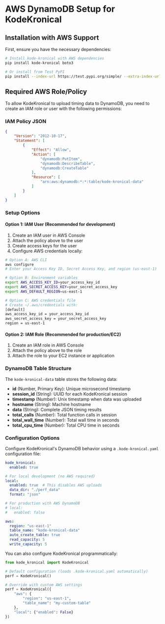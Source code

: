 # AWS DynamoDB Setup for KodeKronical

## Installation with AWS Support

First, ensure you have the necessary dependencies:

```bash
# Install kode-kronical with AWS dependencies
pip install kode-kronical boto3

# Or install from Test PyPI
pip install --index-url https://test.pypi.org/simple/ --extra-index-url https://pypi.org/simple/ kode-kronical boto3
```

## Required AWS Role/Policy

To allow KodeKronical to upload timing data to DynamoDB, you need to create an IAM role or user with the following permissions:

### IAM Policy JSON

```json
{
    "Version": "2012-10-17",
    "Statement": [
        {
            "Effect": "Allow",
            "Action": [
                "dynamodb:PutItem",
                "dynamodb:DescribeTable",
                "dynamodb:CreateTable"
            ],
            "Resource": [
                "arn:aws:dynamodb:*:*:table/kode-kronical-data"
            ]
        }
    ]
}
```

### Setup Options

#### Option 1: IAM User (Recommended for development)

1. Create an IAM user in AWS Console
2. Attach the policy above to the user
3. Create access keys for the user
4. Configure AWS credentials locally:

```bash
# Option A: AWS CLI
aws configure
# Enter your Access Key ID, Secret Access Key, and region (us-east-1)

# Option B: Environment variables
export AWS_ACCESS_KEY_ID=your_access_key_id
export AWS_SECRET_ACCESS_KEY=your_secret_access_key
export AWS_DEFAULT_REGION=us-east-1

# Option C: AWS credentials file
# Create ~/.aws/credentials with:
[default]
aws_access_key_id = your_access_key_id
aws_secret_access_key = your_secret_access_key
region = us-east-1
```

#### Option 2: IAM Role (Recommended for production/EC2)

1. Create an IAM role in AWS Console
2. Attach the policy above to the role
3. Attach the role to your EC2 instance or application

### DynamoDB Table Structure

The `kode-kronical-data` table stores the following data:

- **id** (Number, Primary Key): Unique microsecond timestamp
- **session_id** (String): UUID for each KodeKronical session
- **timestamp** (Number): Unix timestamp when data was uploaded
- **hostname** (String): Machine hostname
- **data** (String): Complete JSON timing results
- **total_calls** (Number): Total function calls in session
- **total_wall_time** (Number): Total wall time in seconds
- **total_cpu_time** (Number): Total CPU time in seconds

### Configuration Options

Configure KodeKronical's DynamoDB behavior using a `.kode-kronical.yaml` configuration file:

```yaml
kode_kronical:
  enabled: true

# For local development (no AWS required)
local:
  enabled: true  # This disables AWS uploads
  data_dir: "./perf_data"
  format: "json"

# For production with AWS DynamoDB
# local:
#   enabled: false

aws:
  region: "us-east-1"
  table_name: "kode-kronical-data"
  auto_create_table: true
  read_capacity: 5
  write_capacity: 5
```

You can also configure KodeKronical programmatically:

```python
from kode_kronical import KodeKronical

# Default configuration (loads .kode-kronical.yaml automatically)
perf = KodeKronical()

# Override with custom AWS settings
perf = KodeKronical({
    "aws": {
        "region": "us-east-1",
        "table_name": "my-custom-table"
    },
    "local": {"enabled": False}
})
```
